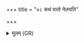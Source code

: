 +++
title = "०८ कथं वातो नेलयति"

+++
<details><summary>मूलम् (GR)</summary>

कथं वातो नेलयति  
कथं न रमते मनः ।  
किम् आपः सत्यं प्रेप्सन्तीः  
प्र चङ्क्रमीति सर्वदा ॥ +++(Bhatt. caṃkramiti, emend. caṃkramati)+++
</details>